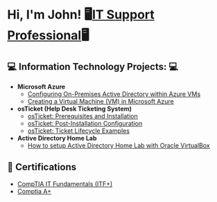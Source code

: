 <h1>Hi, I'm John! 🖥<a href="https://www.linkedin.com/in/john-rota-jr/">IT Support Professional</a>🖥

<h2>💻  Information Technology Projects: 💻</h2>

- <b>Microsoft Azure</b>
  - [Configuring On-Premises Active Directory within Azure VMs](https://github.com/johnrota)
  - [Creating a Virtual Machine (VM) in Microsoft Azure](https://github.com/johnrota/create-azure-vm/)
- <b> osTicket (Help Desk Ticketing System) </b>
    - [osTicket: Prerequisites and Installation](https://github.com/johnrota/osticket-prereqs)
    - [osTicket: Post-Installation Configuration](https://github.com/johnrota/post-install-config)
    - [osTicket: Ticket Lifecycle Examples](https://github.com/johnrota/ticket-lifecycle)
- <b>Active Directory Home Lab </b>
  - [How to setup Active Directory Home Lab with Oracle VirtualBox](https://github.com/johnrota/ActiveDirectoryLab) 



<h2> 📄 Certifications</h2>

- [CompTIA IT Fundamentals (ITF+)](https://www.credly.com/badges/41b1c63a-b4ae-4556-8e85-6dbf4b31d152/linked_in_profile)
- [Comptia A+](https://www.credly.com/badges/41b1c63a-b4ae-4556-8e85-6dbf4b31d152/linked_in_profile)
